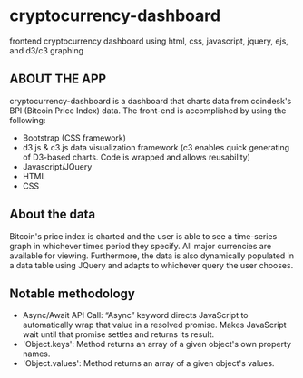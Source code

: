 # cryptocurrency-dashboard
frontend cryptocurrency dashboard using html, css, javascript, jquery, ejs, and d3/c3 graphing
## ABOUT THE APP
cryptocurrency-dashboard is a dashboard that charts data from coindesk's BPI (Bitcoin Price Index) data. The front-end is accomplished by using the following:
* Bootstrap (CSS framework)
* d3.js & c3.js data visualization framework (c3 enables quick generating of D3-based charts. Code is wrapped and allows reusability)
* Javascript/JQuery
* HTML
* CSS
## About the data
Bitcoin's price index is charted and the user is able to see a time-series graph in whichever times period they specify. All major currencies are available for viewing. Furthermore, the data is also dynamically populated in a data table using JQuery and adapts to whichever query the user chooses.

## Notable methodology
* Async/Await API Call: “Async” keyword directs JavaScript to automatically wrap that value in a resolved promise. Makes JavaScript wait until that promise settles and returns its result.
* 'Object.keys': Method returns an array of a given object's own property names.
* 'Object.values': Method returns an array of a given object's values.

